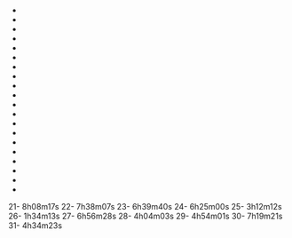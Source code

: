 -  
-  
-  
-  
-  
-  
-  
-  
-  
-  
-  
-  
-  
-  
-  
-  
-  
-  
-  
-  
21-  8h08m17s
22-  7h38m07s
23-  6h39m40s
24-  6h25m00s
25-  3h12m12s
26-  1h34m13s
27-  6h56m28s
28-  4h04m03s
29-  4h54m01s
30-  7h19m21s
31-  4h34m23s
